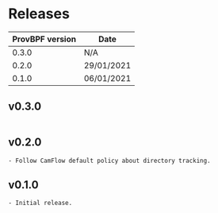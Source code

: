 # Releases

| ProvBPF version | Date       |
| --------------- | ---------- |
| 0.3.0           | N/A        |
| 0.2.0           | 29/01/2021 |
| 0.1.0           | 06/01/2021 |

## v0.3.0
```
```

## v0.2.0
```
- Follow CamFlow default policy about directory tracking.
```

## v0.1.0
```
- Initial release.
```
